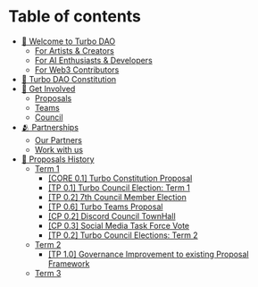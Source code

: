 # Table of contents

* [🚀 Welcome to Turbo DAO](README.md)
  * [For Artists & Creators](welcome-to-turbo-dao/for-artists-and-creators.md)
  * [For AI Enthusiasts & Developers](welcome-to-turbo-dao/for-ai-enthusiasts-and-developers.md)
  * [For Web3 Contributors](welcome-to-turbo-dao/for-web3-contributors.md)
* [📜 Turbo DAO Constitution](turbo-dao-constitution.md)
* [🌱 Get Involved](get-involved/README.md)
  * [Proposals](get-involved/proposals.md)
  * [Teams](get-involved/teams.md)
  * [Council](get-involved/council.md)
* [🫂 Partnerships](partnerships/README.md)
  * [Our Partners](partnerships/our-partners.md)
  * [Work with us](partnerships/work-with-us.md)
* [📩 Proposals History](proposals-history/README.md)
  * [Term 1](proposals-history/term-1/README.md)
    * [\[CORE 0.1\] Turbo Constitution Proposal](proposals-history/term-1/core-0.1-turbo-constitution-proposal.md)
    * [\[TP 0.1\] Turbo Council Election: Term 1](proposals-history/term-1/tp-0.1-turbo-council-election-term-1.md)
    * [\[TP 0.2\] 7th Council Member Election](proposals-history/term-1/tp-0.2-7th-council-member-election.md)
    * [\[TP 0.6\] Turbo Teams Proposal](proposals-history/term-1/tp-0.6-turbo-teams-proposal.md)
    * [\[CP 0.2\] Discord Council TownHall](proposals-history/term-1/cp-0.2-discord-council-townhall.md)
    * [\[CP 0.3\] Social Media Task Force Vote](proposals-history/term-1/cp-0.3-social-media-task-force-vote.md)
    * [\[TP 0.2\] Turbo Council Elections: Term 2](proposals-history/term-1/tp-0.2-turbo-council-elections-term-2.md)
  * [Term 2](proposals-history/term-2/README.md)
    * [\[TP 1.0\] Governance Improvement to existing Proposal Framework](proposals-history/term-2/tp-1.0-governance-improvement-to-existing-proposal-framework.md)
  * [Term 3](proposals-history/term-3.md)
